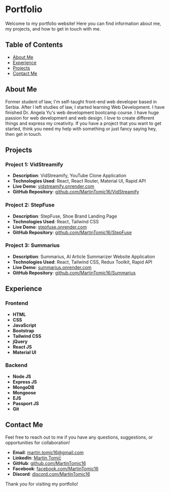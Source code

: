 # Portfolio

Welcome to my portfolio website! Here you can find information about me, my projects, and how to get in touch with me.

## Table of Contents

- [About Me](#about-me)
- [Experience](#experience)
- [Projects](#projects)
- [Contact Me](#contact-me)

## About Me

Former student of law, I'm self-taught front-end web developer based in Serbia. After I left studies of law, I started learning Web Development. I have finished Dr. Angela Yu's web development bootcamp course. I have huge passion for web development and web design. I love to create different things and express my creativity. If you have a project that you want to get started, think you need my help with something or just fancy saying hey, then get in touch.

## Projects

### Project 1: VidStreamify

- **Description**: VidStreamify, YouTube Clone Application
- **Technologies Used**: React, React Router, Material UI, Rapid API
- **Live Demo**: [vidstreamify.onrender.com](https://vidstreamify.onrender.com)
- **GitHub Repository**: [github.com/MartinTomic16/VidStreamify](https://github.com/MartinTomic16/VidStreamify)

### Project 2: StepFuse

- **Description**: StepFuse, Shoe Brand Landing Page
- **Technologies Used**: React, Tailwind CSS
- **Live Demo**: [stepfuse.onrender.com](https://stepfuse.onrender.com)
- **GitHub Repository**: [github.com/MartinTomic16/StepFuse](https://github.com/MartinTomic16/StepFuse)

### Project 3: Summarius

- **Description**: Summarius, AI Article Summarizer Website Application
- **Technologies Used**: React, Tailwind CSS, Redux Toolkit, Rapid API
- **Live Demo**: [summarius.onrender.com](https://summarius.onrender.com)
- **GitHub Repository**: [github.com/MartinTomic16/Summarius](https://github.com/MartinTomic16/Summarius)

## Experience

### Frontend

- **HTML**
- **CSS**
- **JavaScript**
- **Bootstrap**
- **Tailwind CSS**
- **jQuery**
- **React JS**
- **Material UI**

### Backend

- **Node JS**
- **Express JS**
- **MongoDB**
- **Mongoose**
- **EJS**
- **Passport JS**
- **Git**

## Contact Me

Feel free to reach out to me if you have any questions, suggestions, or opportunities for collaboration!

- **Email**: [martin.tomic16@gmail.com](mailto:martin.tomic16@gmail.com)
- **LinkedIn**: [Martin Tomić](https://www.linkedin.com/in/martin-tomi%C4%87-8469a6306/)
- **GitHub**: [github.com/MartinTomic16](https://github.com/MartinTomic16)
- **Facebook**: [facebook.com/MartinTomic16](https://www.facebook.com/profile.php?id=100006051886676)
- **Discord**: [discord.com/MartinTomic16](https://discord.com/users/1036983256492544030)

Thank you for visiting my portfolio!
